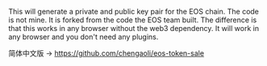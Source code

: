 This will generate a private and public key pair for the EOS chain. The code is not mine.
    It is forked from the code the EOS team built. The difference is that this works in any browser without the web3 dependency.
    It will work in any browser and you don't need any plugins.
    
简体中文版 -> https://github.com/chengaoli/eos-token-sale
